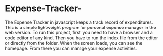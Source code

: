 # Expense-Tracker-
The Expense Tracker in javascript keeps a track record of expenditures. This is a simple lightweight program for personal expense manager in the web version. To run this project, first, you need to have a browser and a code editor of any kind. Then you have to run the index file from the editor or directly from the folder. When the screen loads, you can see the homepage. From there you can manage your expense activities.
